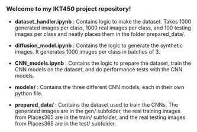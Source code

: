 ### Welcome to my IKT450 project repository!

- **dataset_handler.ipynb** : Contains logic to make the dataset. Takes 1000 generated images per class, 1000 real images per class, and 100 testing images per class and neatly places them in the folder prepared_data/.


- **diffusion_model.ipynb** : Contains the logic to generate the synthetic images. It generates 1000 images per class in batches of 3.


- **CNN_models.ipynb** : Contains the logic to prepare the dataset, train the CNN models on the dataset, and do performance tests with the CNN models.


- **models/** : Contains the three different CNN models, each in their own python file.


- **prepared_data/** : Contains the dataset used to train the CNNs. The generated images are in the gen/ subfolder, the real training images from Places365 are in the train/ subfolder, and the real testing images from Places365 are in the test/ subfolder.